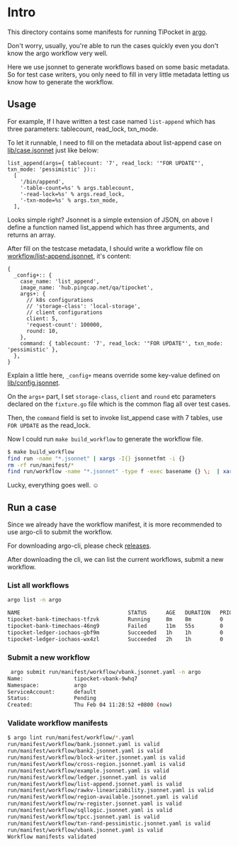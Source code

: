 # Intro

This directory contains some manifests for running TiPocket in [argo](https://github.com/argoproj/argo).

Don't worry, usually, you're able to run the cases quickly even you don't know the argo workflow very well.

Here we use jsonnet to generate workflows based on some basic metadata. So for test case writers, you only need to fill in very little metadata letting us know how to generate the workflow.

## Usage

For example, If I have written a test case named `list-append` which has three parameters: tablecount, read_lock, txn_mode.

To let it runnable, I need to fill on the metadata about list-append case on [lib/case.jsonnet](./lib/case.jsonnet) just like below:

```jsonnet
list_append(args={ tablecount: '7', read_lock: '"FOR UPDATE"', txn_mode: 'pessimistic' })::
  [
    '/bin/append',
    '-table-count=%s' % args.tablecount,
    '-read-lock=%s' % args.read_lock,
    '-txn-mode=%s' % args.txn_mode,
  ],
```

Looks simple right? Jsonnet is a simple extension of JSON, on above I define a function named list_append which has three arguments, and returns an array.

After fill on the testcase metadata, I should write a workflow file on [workflow/list-append.jsonnet](./workflow/list-append.jsonnet), it's content:

```jsonnet
{
  _config+:: {
    case_name: 'list_append',
    image_name: 'hub.pingcap.net/qa/tipocket',
    args+: {
      // k8s configurations
      // 'storage-class': 'local-storage',
      // client configurations
      client: 5,
      'request-count': 100000,
      round: 10,
    },
    command: { tablecount: '7', read_lock: '"FOR UPDATE"', txn_mode: 'pessimistic' },
  },
}
```

Explain a little here, `_config+` means override some key-value defined on [lib/config.jsonnet](./lib/config.jsonnet).

On the `args+` part, I set `storage-class`, `client` and `round` etc parameters declared on the `fixture.go` file which is the common flag all over test cases.

Then, the `command` field is set to invoke list_append case with 7 tables, use `FOR UPDATE` as the read_lock.

Now I could run `make build_workflow` to generate the workflow file.

```bash
$ make build_workflow
find run -name "*.jsonnet" | xargs -I{} jsonnetfmt -i {}
rm -rf run/manifest/*
find run/workflow -name "*.jsonnet" -type f -exec basename {} \;  | xargs -I% sh -c 'jsonnet run/workflow/% -J run/lib | yq eval -P - > run/manifest/%.yaml'
```

Lucky, everything goes well. ☺

## Run a case

Since we already have the workflow manifest, it is more recommended to use argo-cli to submit the workflow.

For downloading argo-cli, please check [releases](https://github.com/argoproj/argo/releases).

After downloading the cli, we can list the current workflows, submit a new workflow.

### List all workflows

``` bash
argo list -n argo

NAME                                  STATUS      AGE   DURATION   PRIORITY
tipocket-bank-timechaos-tfzvk         Running     8m    8m         0
tipocket-bank-timechaos-46ng9         Failed      11m   55s        0
tipocket-ledger-iochaos-gbf9m         Succeeded   1h    1h         0
tipocket-ledger-iochaos-wx4zl         Succeeded   2h    1h         0
```

### Submit a new workflow

```bash
 argo submit run/manifest/workflow/vbank.jsonnet.yaml -n argo
Name:                tipocket-vbank-9whq7
Namespace:           argo
ServiceAccount:      default
Status:              Pending
Created:             Thu Feb 04 11:28:52 +0800 (now)
```

### Validate workflow manifests

```bash
$ argo lint run/manifest/workflow/*.yaml
run/manifest/workflow/bank.jsonnet.yaml is valid
run/manifest/workflow/bank2.jsonnet.yaml is valid
run/manifest/workflow/block-writer.jsonnet.yaml is valid
run/manifest/workflow/cross-region.jsonnet.yaml is valid
run/manifest/workflow/example.jsonnet.yaml is valid
run/manifest/workflow/ledger.jsonnet.yaml is valid
run/manifest/workflow/list-append.jsonnet.yaml is valid
run/manifest/workflow/rawkv-linearizability.jsonnet.yaml is valid
run/manifest/workflow/region-available.jsonnet.yaml is valid
run/manifest/workflow/rw-register.jsonnet.yaml is valid
run/manifest/workflow/sqllogic.jsonnet.yaml is valid
run/manifest/workflow/tpcc.jsonnet.yaml is valid
run/manifest/workflow/txn-rand-pessimistic.jsonnet.yaml is valid
run/manifest/workflow/vbank.jsonnet.yaml is valid
Workflow manifests validated
```

